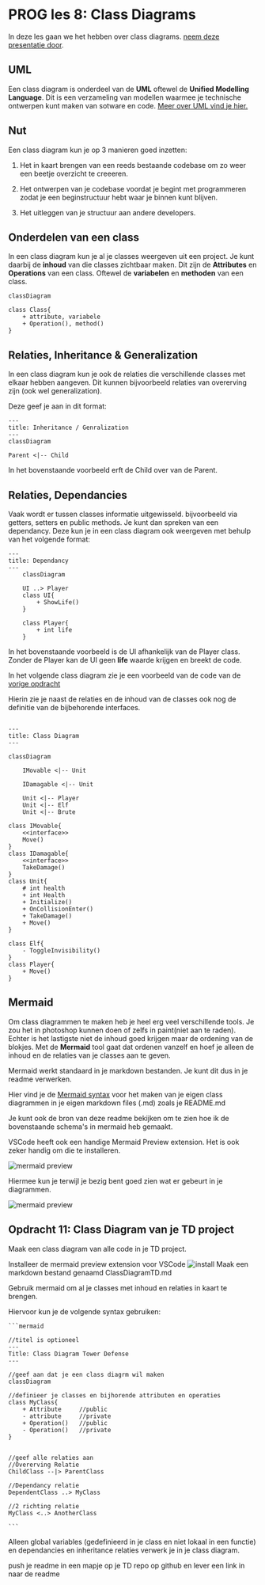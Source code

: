 # PROG les 8: Class Diagrams

In deze les gaan we het hebben over class diagrams. [neem deze presentatie door](ClassDiagrams.pdf).

## UML

Een class diagram is onderdeel van de **UML** oftewel de **Unified Modelling Language**. Dit is een verzameling van modellen waarmee je technische ontwerpen kunt maken van sotware en code. [Meer over UML vind je hier.](https://www.uml.org/)

## Nut

Een class diagram kun je op 3 manieren goed inzetten:

1. Het in kaart brengen van een reeds bestaande codebase om zo weer een beetje overzicht te creeeren.

2. Het ontwerpen van je codebase voordat je begint met programmeren zodat je een beginstructuur hebt waar je binnen kunt blijven.

3. Het uitleggen van je structuur aan andere developers.

## Onderdelen van een class

In een class diagram kun je al je classes weergeven uit een project. Je kunt daarbij de **inhoud** van die classes zichtbaar maken. Dit zijn de **Attributes** en **Operations** van een class. Oftewel de **variabelen** en **methoden** van een class.

```mermaid
classDiagram

class Class{
    + attribute, variabele
    + Operation(), method()
}

```

## Relaties, Inheritance & Generalization

In een class diagram kun je ook de relaties die verschillende classes met elkaar hebben aangeven. Dit kunnen bijvoorbeeld relaties van overerving zijn (ook wel generalization).

Deze geef je aan in dit format:

```mermaid
---
title: Inheritance / Genralization
---
classDiagram

Parent <|-- Child
```

In het bovenstaande voorbeeld erft de Child over van de Parent.

## Relaties, Dependancies

Vaak wordt er tussen classes informatie uitgewisseld. bijvoorbeeld via getters, setters en public methods. Je kunt dan spreken van een dependancy. Deze kun je in een class diagram ook weergeven met behulp van het volgende format:

```mermaid
---
title: Dependancy
---
    classDiagram

    UI ..> Player
    class UI{
        + ShowLife()
    }

    class Player{
        + int life
    }
```

In het bovenstaande voorbeeld is de UI afhankelijk van de Player class. Zonder de Player kan de UI geen **life** waarde krijgen en breekt de code.

In het volgende class diagram zie je een voorbeeld van de code van de [vorige opdracht](https://github.com/djsjollema/lessen-gamedevelopment/tree/main/M5/Prog/07_OOP_Abstraction#opdracht-10-abstraction-via-interfaces)

Hierin zie je naast de relaties en de inhoud van de classes ook nog de definitie van de bijbehorende interfaces.

```mermaid

---
title: Class Diagram
---

classDiagram

    IMovable <|-- Unit

    IDamagable <|-- Unit

    Unit <|-- Player
    Unit <|-- Elf
    Unit <|-- Brute

class IMovable{
    <<interface>>
    Move()
}
class IDamagable{
    <<interface>>
    TakeDamage()
}
class Unit{
    # int health
    + int Health
    + Initialize()
    + OnCollisionEnter()
    + TakeDamage()
    + Move()
}

class Elf{
    - ToggleInvisibility()
}
class Player{
    + Move()
}

```

## Mermaid

Om class diagrammen te maken heb je heel erg veel verschillende tools. Je zou het in photoshop kunnen doen of zelfs in paint(niet aan te raden). Echter is het lastigste niet de inhoud goed krijgen maar de ordening van de blokjes. Met de **Mermaid** tool gaat dat ordenen vanzelf en hoef je alleen de inhoud en de relaties van je classes aan te geven.

Mermaid werkt standaard in je markdown bestanden. Je kunt dit dus in je readme verwerken.

Hier vind je de [Mermaid syntax](https://mermaid.js.org/syntax/classDiagram.html) voor het maken van je eigen class diagrammen in je eigen markdown files (.md) zoals je README.md

Je kunt ook de bron van deze readme bekijken om te zien hoe ik de bovenstaande schema's in mermaid heb gemaakt.

VSCode heeft ook een handige Mermaid Preview extension. Het is ook zeker handig om die te installeren.

![mermaid preview](../src/08_01_mermaid_preview.png)

Hiermee kun je terwijl je bezig bent goed zien wat er gebeurt in je diagrammen.

![mermaid preview](../src/08_02_mermaid_preview_2.png)

## Opdracht 11: Class Diagram van je TD project

Maak een class diagram van alle code in je TD project.

Installeer de mermaid preview extension voor VSCode
![install](../src/08_03_mermaid_preview_3.png)
Maak een markdown bestand genaamd ClassDiagramTD.md

Gebruik mermaid om al je classes met inhoud en relaties in kaart te brengen.

Hiervoor kun je de volgende syntax gebruiken:

````
```mermaid

//titel is optioneel
---
Title: Class Diagram Tower Defense
---

//geef aan dat je een class diagrm wil maken
classDiagram

//definieer je classes en bijhorende attributen en operaties
class MyClass{
    + Attribute     //public
    - attribute     //private
    + Operation()   //public
    - Operation()   //private
}


//geef alle relaties aan
//Overerving Relatie
ChildClass --|> ParentClass

//Dependancy relatie
DependentClass ..> MyClass

//2 richting relatie
MyClass <..> AnotherClass

```
````

Alleen global variables (gedefinieerd in je class en niet lokaal in een functie) en dependancies en inheritance relaties verwerk je in je class diagram.

push je readme in een mapje op je TD repo op github en lever een link in naar de readme
